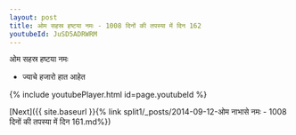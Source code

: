 ```yaml
---
layout: post
title: ओम सहस्र हष्टया नमः - 1008 दिनों की तपस्या में दिन 162
youtubeId: JuSD5ADRWRM
---
```

 
 
 ओम सहस्र हष्टया नमः  
 
 -  ज्याचे हजारो हात आहेत 
 
  
 
  
 
 
 
 
 
 


{% include youtubePlayer.html id=page.youtubeId %}
 
[Next]({{ site.baseurl }}{% link  split1/_posts/2014-09-12-ओम नाभासे नमः - 1008 दिनों की तपस्या में दिन 161.md%})
 
